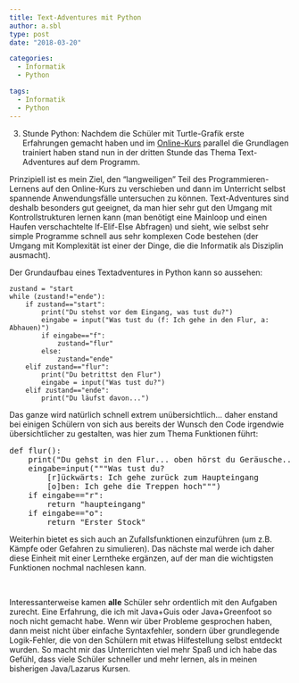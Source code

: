 ```yaml
---
title: Text-Adventures mit Python
author: a.sbl
type: post
date: "2018-03-20"

categories:
  - Informatik
  - Python

tags:
  - Informatik
  - Python
---
```

3. Stunde Python: Nachdem die Schüler mit Turtle-Grafik erste Erfahrungen gemacht haben und im [Online-Kurs][1] parallel die Grundlagen trainiert haben stand nun in der dritten Stunde das Thema Text-Adventures auf dem Programm.

Prinzipiell ist es mein Ziel, den &#8220;langweiligen&#8221; Teil des Programmieren-Lernens auf den Online-Kurs zu verschieben und dann im Unterricht selbst spannende Anwendungsfälle untersuchen zu können. Text-Adventures sind deshalb besonders gut geeignet, da man hier sehr gut den Umgang mit Kontrollstrukturen lernen kann (man benötigt eine Mainloop und einen Haufen verschachtelte If-Elif-Else Abfragen) und sieht, wie selbst sehr simple Programme schnell aus sehr komplexen Code bestehen (der Umgang mit Komplexität ist einer der Dinge, die die Informatik als Disziplin ausmacht).

Der Grundaufbau eines Textadventures in Python kann so aussehen:

```
zustand = "start
while (zustand!="ende"):
    if zustand=="start":
        print("Du stehst vor dem Eingang, was tust du?")
        eingabe = input("Was tust du (f: Ich gehe in den Flur, a: Abhauen)")
        if eingabe=="f":
            zustand="flur"
        else:
            zustand="ende"
    elif zustand=="flur":
        print("Du betrittst den Flur")
        eingabe = input("Was tust du?")
    elif zustand=="ende":
        print("Du läufst davon...")
```

Das ganze wird natürlich schnell extrem unübersichtlich&#8230; daher enstand bei einigen Schülern von sich aus bereits der Wunsch den Code irgendwie übersichtlicher zu gestalten, was hier zum Thema Funktionen führt:

<pre class="EnlighterJSRAW" data-enlighter-language="python">def flur():
    print("Du gehst in den Flur... oben hörst du Geräusche...")
    eingabe=input("""Was tust du?
        [r]ückwärts: Ich gehe zurück zum Haupteingang
        [o]ben: Ich gehe die Treppen hoch""")
    if eingabe=="r":
        return "haupteingang"
    if eingabe=="o":
        return "Erster Stock"</pre>

Weiterhin bietet es sich auch an Zufallsfunktionen einzuführen (um z.B. Kämpfe oder Gefahren zu simulieren). Das nächste mal werde ich daher diese Einheit mit einer Lerntheke ergänzen, auf der man die wichtigsten Funktionen nochmal nachlesen kann.

&nbsp;

Interessanterweise kamen **alle** Schüler sehr ordentlich mit den Aufgaben zurecht. Eine Erfahrung, die ich mit Java+Guis oder Java+Greenfoot so noch nicht gemacht habe. Wenn wir über Probleme gesprochen haben, dann meist nicht über einfache Syntaxfehler, sondern über grundlegende Logik-Fehler, die von den Schülern mit etwas Hilfestellung selbst entdeckt wurden. So macht mir das Unterrichten viel mehr Spaß und ich habe das Gefühl, dass viele Schüler schneller und mehr lernen, als in meinen bisherigen Java/Lazarus Kursen.

 [1]: https://stepik.org/course/6229/syllabus